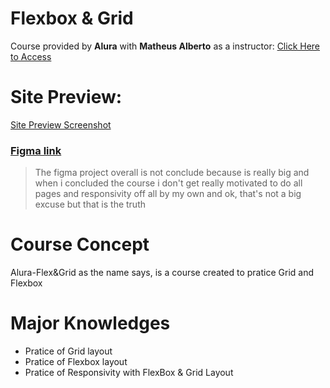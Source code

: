# Flexbox & Grid

Course provided by **Alura** with **Matheus Alberto** as a instructor: <a href="https://cursos.alura.com.br/course/css-dispondo-elementos-flexbox-grid"> Click Here to Access </a>

# Site Preview:

[Site Preview Screenshot](screenshot.png)

### [Figma link](https://www.figma.com/file/ibWktwVpnog76rMYOdVhks/Dispondo-elementos-com-flexbox-e-grid?node-id=54%3A2358)

> The figma project overall is not conclude because is really big and when i concluded the 
> course i don't get really motivated to do all pages and responsivity off all by my own
> and ok, that's not a big excuse but that is the truth

# Course Concept

Alura-Flex&Grid as the name says, is a course created to pratice Grid and Flexbox

# Major Knowledges 

- Pratice of Grid layout 
- Pratice of Flexbox layout 
- Pratice of Responsivity with FlexBox & Grid Layout
